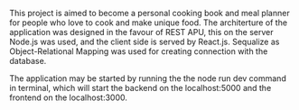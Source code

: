 This project is aimed to become a personal cooking book and meal planner for people who love to cook and make unique food.
The architerture of the application was designed in the favour of REST APU, this on the server Node.js was used, and the client side is served by React.js. Sequalize as Object-Relational Mapping was used for creating connection with the database.

The application may be started by running the the node run dev command in terminal, which will start the backend on the localhost:5000 and the frontend on the localhost:3000.

